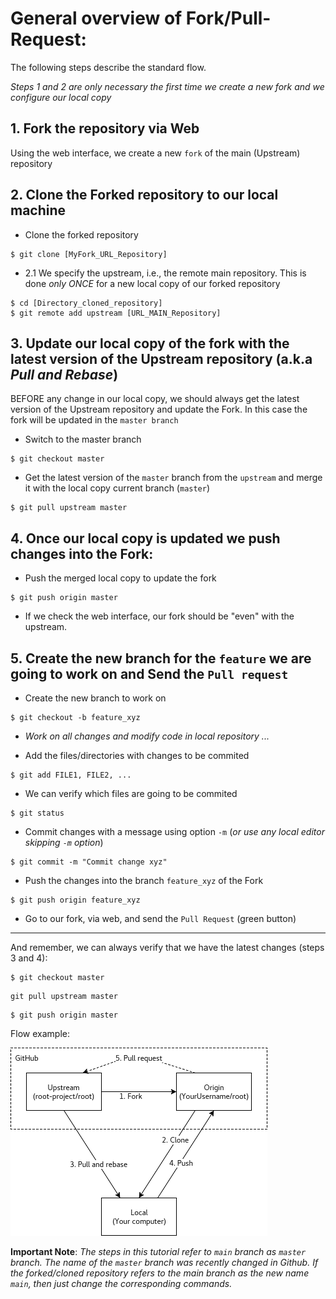 # General overview of Fork/Pull-Request:

The following steps describe the standard flow.

*Steps 1 and 2 are only necessary the first time we create a new fork and we configure our local copy*
## 1. Fork the repository via Web 
Using the web interface, we create a new `fork` of the main (Upstream) repository

## 2. Clone the Forked repository to our local machine
* Clone the forked repository
```
$ git clone [MyFork_URL_Repository]
```

* 2.1 We specify the upstream, i.e., the remote main repository. This is done *only ONCE* for a new local copy of our forked repository
```
$ cd [Directory_cloned_repository]
$ git remote add upstream [URL_MAIN_Repository]
```

## 3. Update our local copy of the fork with the latest version of the Upstream repository (a.k.a *Pull and Rebase*)

BEFORE any change in our local copy, we should always get the latest version of the Upstream repository and update the Fork. In this case the fork will be updated in the `master branch`

* Switch to the master branch
```
$ git checkout master
```

* Get the latest version of the `master` branch from the `upstream` and merge it with the local copy current branch (`master`)
```
$ git pull upstream master
```


## 4. Once our local copy is updated we push changes into the Fork:
* Push the merged local copy to update the fork
```
$ git push origin master
```
* If we check the web interface, our fork should be "even" with the upstream.

## 5. Create the new branch for the `feature` we are going to work on and Send the `Pull request`

* Create the new branch to work on
```
$ git checkout -b feature_xyz 
```

* *Work on all changes and modify code in local repository ...*


* Add the files/directories with changes to be commited
```
$ git add FILE1, FILE2, ...
```

* We can verify which files are going to be commited
```
$ git status
```

* Commit changes with a message using option `-m` (*or use any local editor skipping `-m` option*)
```
$ git commit -m "Commit change xyz"
```


* Push the changes into the branch `feature_xyz` of the Fork
```
$ git push origin feature_xyz
```

* Go to our fork, via web, and send the `Pull Request` (green button)
---
And remember, we can always verify that we have the latest changes (steps 3 and 4):


```
$ git checkout master
```
```
git pull upstream master
```

```
$ git push origin master
```

Flow example:

![gitflow](gitflow.png)


**Important Note**: *The steps in this tutorial refer to `main` branch as `master` branch. The name of the `master` branch was recently changed in Github. If the forked/cloned repository refers to the main branch as the new name `main`, then just change the corresponding commands.*

